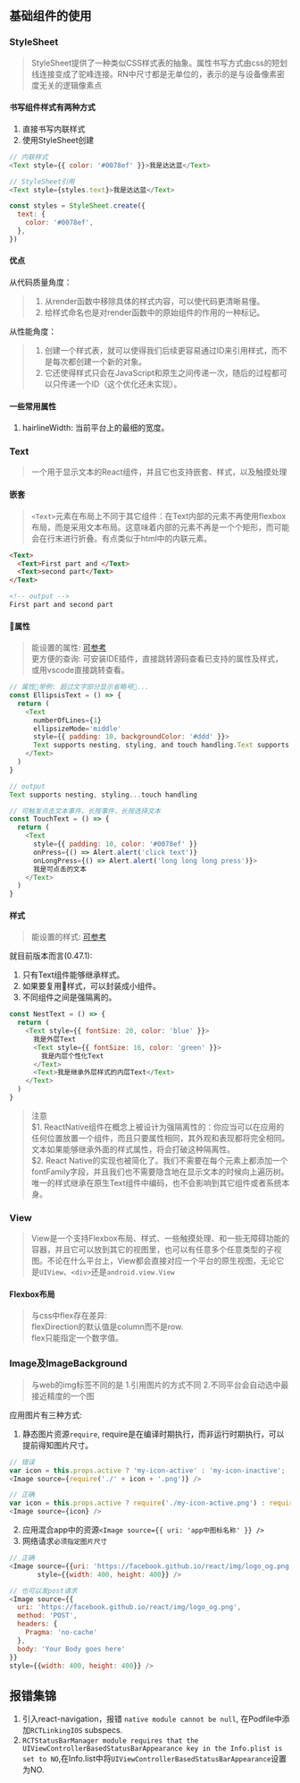 ## 基础组件的使用

### StyleSheet
> StyleSheet提供了一种类似CSS样式表的抽象。属性书写方式由css的短划线连接变成了驼峰连接。RN中尺寸都是无单位的，表示的是与设备像素密度无关的逻辑像素点

#### 书写组件样式有两种方式
1. 直接书写内联样式
2. 使用StyleSheet创建

```js
// 内联样式
<Text style={{ color: '#0078ef' }}>我是达达蓝</Text>

// StyleSheet引用
<Text style={styles.text}>我是达达蓝</Text>

const styles = StyleSheet.create({
  text: {
    color: '#0078ef',
  },
})
```

#### 优点
从代码质量角度：
> 1. 从render函数中移除具体的样式内容，可以使代码更清晰易懂。
> 2. 给样式命名也是对render函数中的原始组件的作用的一种标记。

从性能角度：
> 1. 创建一个样式表，就可以使得我们后续更容易通过ID来引用样式，而不是每次都创建一个新的对象。
> 2. 它还使得样式只会在JavaScript和原生之间传递一次，随后的过程都可以只传递一个ID（这个优化还未实现）。

#### 一些常用属性
1. hairlineWidth: 当前平台上的最细的宽度。

### Text
> 一个用于显示文本的React组件，并且它也支持嵌套、样式，以及触摸处理

#### 嵌套
> `<Text>`元素在布局上不同于其它组件：在Text内部的元素不再使用flexbox布局，而是采用文本布局。这意味着<Text>内部的元素不再是一个个矩形，而可能会在行末进行折叠。有点类似于html中的内联元素。

```html
<Text>
  <Text>First part and </Text>
  <Text>second part</Text>
</Text>

<!-- output -->
First part and second part
```

#### 属性
> 能设置的属性: [可参考](https://facebook.github.io/react-native/docs/text.html#props)<br>
> 更方便的查询: 可安装IDE插件，直接跳转源码查看已支持的属性及样式，或用vscode直接跳转查看。
```js
// 属性举例: 超过文字部分显示省略号...
const EllipsisText = () => {
  return (
    <Text
      numberOfLines={1}
      ellipsizeMode='middle'
      style={{ padding: 10, backgroundColor: '#ddd' }}>
      Text supports nesting, styling, and touch handling.Text supports nesting, styling, and touch handling.Text supports nesting, styling, and touch handling.
    </Text>
  )
}

// output
Text supports nesting, styling...touch handling

// 可触发点击文本事件，长按事件，长按选择文本
const TouchText = () => {
  return (
    <Text
      style={{ padding: 10, color: '#0078ef' }}
      onPress={() => Alert.alert('click text')}
      onLongPress={() => Alert.alert('long long long press')}>
      我是可点击的文本
    </Text>
  )
}
```


#### 样式
> 能设置的样式: [可参考](https://facebook.github.io/react-native/docs/textstyleproptypes.html)<br>

就目前版本而言(0.47.1):
1. 只有Text组件能够继承样式。
2. 如果要复用样式，可以封装成小组件。
3. 不同组件之间是强隔离的。

```js
const NestText = () => {
  return (
    <Text style={{ fontSize: 20, color: 'blue' }}>
      我是外层Text
      <Text style={{ fontSize: 16, color: 'green' }}>
        我是内层个性化Text
      </Text>
      <Text>我是继承外层样式的内层Text</Text>
    </Text>
  )
}
```

> 注意<br>
> $1. ReactNative组件在概念上被设计为强隔离性的：你应当可以在应用的任何位置放置一个组件，而且只要属性相同，其外观和表现都将完全相同。文本如果能够继承外面的样式属性，将会打破这种隔离性。<br>
> $2. React Native的实现也被简化了。我们不需要在每个元素上都添加一个fontFamily字段，并且我们也不需要隐含地在显示文本的时候向上遍历树。唯一的样式继承在原生Text组件中编码，也不会影响到其它组件或者系统本身。


### View
> View是一个支持Flexbox布局、样式、一些触摸处理、和一些无障碍功能的容器，并且它可以放到其它的视图里，也可以有任意多个任意类型的子视图。不论在什么平台上，View都会直接对应一个平台的原生视图，无论它是`UIView`、`<div>`还是`android.view.View`

#### Flexbox布局
> 与css中flex存在差异: <br>
> flexDirection的默认值是column而不是row.<br>
> flex只能指定一个数字值。

### Image及ImageBackground
> 与web的img标签不同的是
1.引用图片的方式不同
2.不同平台会自动选中最接近精度的一个图

应用图片有三种方式:
1. 静态图片资源`require`, require是在编译时期执行，而非运行时期执行，可以提前得知图片尺寸。
```js
// 错误
var icon = this.props.active ? 'my-icon-active' : 'my-icon-inactive';
<Image source={require('./' + icon + '.png')} />

// 正确
var icon = this.props.active ? require('./my-icon-active.png') : require('./my-icon-inactive.png');
<Image source={icon} />
```
2. 应用混合app中的资源`<Image source={{ uri: 'app中图标名称' }} />`
3. 网络请求`必须指定图片尺寸`
```js
// 正确
<Image source={{uri: 'https://facebook.github.io/react/img/logo_og.png'}}
       style={{width: 400, height: 400}} />

// 也可以发post请求
<Image source={{
  uri: 'https://facebook.github.io/react/img/logo_og.png',
  method: 'POST',
  headers: {
    Pragma: 'no-cache'
  },
  body: 'Your Body goes here'
}}
style={{width: 400, height: 400}} />
```

## 报错集锦
1. 引入react-navigation，报错 `native module cannot be null`, 在Podfile中添加`RCTLinkingIOS` subspecs.
2. `RCTStatusBarManager module requires that the                 UIViewControllerBasedStatusBarAppearance key in the Info.plist is set to NO`,在Info.list中将`UIViewControllerBasedStatusBarAppearance`设置为NO.

